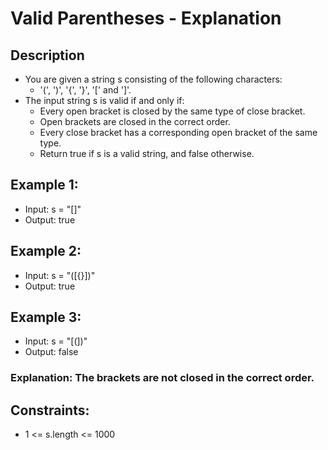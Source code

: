 # Valid Parentheses - Explanation

## Description

* You are given a string s consisting of the following characters: 
  * '(', ')', '{', '}', '[' and ']'.
* The input string s is valid if and only if:
  * Every open bracket is closed by the same type of close bracket.
  * Open brackets are closed in the correct order.
  * Every close bracket has a corresponding open bracket of the same type.
  * Return true if s is a valid string, and false otherwise.

## Example 1:
* Input: s = "[]"
* Output: true

## Example 2:
* Input: s = "([{}])"
* Output: true

## Example 3:
* Input: s = "[(])"
* Output: false

### Explanation: The brackets are not closed in the correct order.

## Constraints:
* 1 <= s.length <= 1000
